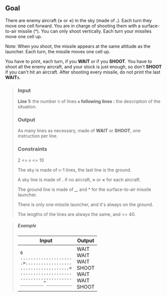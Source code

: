## Goal
There are enemy aircraft (**>** or **<**) in the sky (made of **.**). Each turn they move one cell forward. You are in charge of shooting them with a surface-to-air missile (**^**). You can only shoot vertically. Each turn your missiles move one cell up.

Note: When you shoot, the missile appears at the same altitude as the launcher. Each turn, the missile moves one cell up.

You have to print, each turn, if you **WAIT** or if you **SHOOT**. You have to shoot all the enemy aircraft, and your stock is just enough, so don't **SHOOT** if you can't hit an aircraft. After shooting every missile, do not print the last **WAIT**s.

>### Input
>**Line 1:** the number n of lines
>**`n` following lines :** the description of the situation.
>
>### Output
>As many lines as necessary, made of **WAIT** or **SHOOT**, one instruction per line.
>
>### Constraints
>2 <= `n` <= 10
>
>The sky is made of `n`-1 lines, the last line is the ground.
>
>A sky line is made of **.** if no aircraft, **>** or **<** for each aircraft.
>
>The ground line is made of **_**, and **^** for the surface-to-air missile launcher.
>
>There is only one missile launcher, and it's always on the ground.
>
>The lengths of the lines are always the same, and <= 40.

>##### Example
>|Input|Output|
>|-----|------|
>|`6` <br>`....................`<br>`.>..................`<br>`...................<`<br>`....................`<br>`....................`<br>`_________^__________` | WAIT<br>WAIT<br>WAIT<br>SHOOT<br>WAIT<br>WAIT<br>SHOOT |